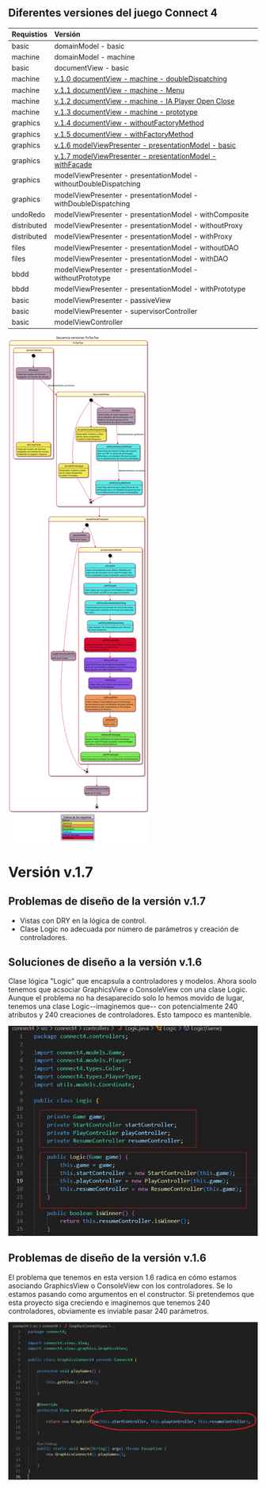 ## Diferentes versiones del juego Connect 4

| Requistios  | Versión |
|:------------- |:-------------|
| basic  | domainModel - basic|
| machine | domainModel - machine |
| basic | documentView - basic |
| machine | [v.1.0 documentView - machine - doubleDispatching](https://github.com/js-rom/connect4/tree/v.1.0) |
| machine | [v.1.1 documentView - machine - Menu](https://github.com/js-rom/connect4/tree/v.1.1) |
| machine | [v.1.2 documentView - machine - IA Player Open Close](https://github.com/js-rom/connect4/tree/v.1.2) |
| machine | [v.1.3 documentView - machine - prototype](https://github.com/js-rom/connect4/tree/v.1.3) |
| graphics | [v.1.4 documentView - withoutFactoryMethod](https://github.com/js-rom/connect4/tree/v.1.4) |
| graphics | [v.1.5 documentView - withFactoryMethod](https://github.com/js-rom/connect4/tree/v.1.5) |
| graphics | [v.1.6 modelViewPresenter - presentationModel - basic](https://github.com/js-rom/connect4/tree/v.1.6) |
| graphics | [v.1.7 modelViewPresenter - presentationModel - withFacade](https://github.com/js-rom/connect4/tree/v1.7.0-Release) |
| graphics | modelViewPresenter - presentationModel - withoutDoubleDispatching |
| graphics | modelViewPresenter - presentationModel - withDoubleDispatching |
| undoRedo | modelViewPresenter - presentationModel - withComposite |
| distributed | modelViewPresenter - presentationModel - withoutProxy |
| distributed | modelViewPresenter - presentationModel - withProxy |
| files | modelViewPresenter - presentationModel - withoutDAO |
| files | modelViewPresenter - presentationModel - withDAO |
| bbdd | modelViewPresenter - presentationModel - withoutPrototype |
| bbdd | modelViewPresenter - presentationModel - withPrototype |
| basic | modelViewPresenter - passiveView |
| basic | modelViewPresenter - supervisorController |
| basic | modelViewController |

![secuencia de versiones](./out/connect4/Docs/diagrams/TicTacToe.svg)

# Versión v.1.7

## Problemas de diseño de la versión v.1.7

- Vistas con DRY en la lógica de control.
- Clase Logic no adecuada por número de parámetros y creación de controladores.

## Soluciones de diseño a la versión v.1.6

Clase lógica "Logic" que encapsula a controladores y modelos. Ahora soolo tenemos que acsociar 
GraphicsView o ConsoleView con una clase Logic. Aunque el problema no ha desaparecido solo lo hemos movido de lugar, tenemos 
una clase Logic--imaginemos que-- con potencialmente 240 atributos y 240 creaciones de controladores. Esto tampoco es mantenible.

![Problema versión 1.7](./connect4/Docs/screenshots/v.1.7.png)

## Problemas de diseño de la versión v.1.6

El problema que tenemos en esta version 1.6 radica en cómo estamos asociando GraphicsView o ConsoleView con
los controladores. Se lo estamos pasando como argumentos en el constructor. Si pretendemos que esta proyecto 
siga creciendo e imaginemos que tenemos 240 controladores, obviamente es inviable pasar 240 parámetros.

![Problema versión 1.6](./connect4/Docs/screenshots/v.1.6.png)